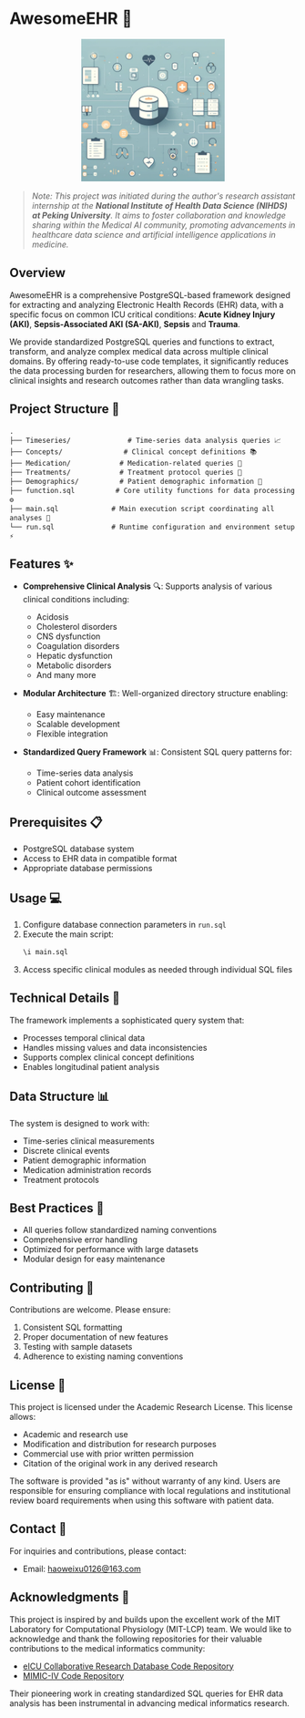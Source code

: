 # AwesomeEHR 🏥

<div align="center">
  <img src="docs/images/project_background.png" alt="AwesomeEHR Project Background" width="50%" height="250px">
</div>

> *Note: This project was initiated during the author's research assistant internship at the **National Institute of Health Data Science (NIHDS) at Peking University**. It aims to foster collaboration and knowledge sharing within the Medical AI community, promoting advancements in healthcare data science and artificial intelligence applications in medicine.* 

## Overview

AwesomeEHR is a comprehensive PostgreSQL-based framework designed for extracting and analyzing Electronic Health Records (EHR) data, with a specific focus on common ICU critical conditions: **Acute Kidney Injury (AKI)**, **Sepsis-Associated AKI (SA-AKI)**, **Sepsis** and **Trauma**.

We provide standardized PostgreSQL queries and functions to extract, transform, and analyze complex medical data across multiple clinical domains. By offering ready-to-use code templates, it significantly reduces the data processing burden for researchers, allowing them to focus more on clinical insights and research outcomes rather than data wrangling tasks.

## Project Structure 📁
```
.
├── Timeseries/              # Time-series data analysis queries 📈
├── Concepts/               # Clinical concept definitions 📚
├── Medication/            # Medication-related queries 💊
├── Treatments/            # Treatment protocol queries 🏥
├── Demographics/          # Patient demographic information 👥
├── function.sql          # Core utility functions for data processing ⚙️
├── main.sql             # Main execution script coordinating all analyses 🚀
└── run.sql              # Runtime configuration and environment setup ⚡
```

## Features ✨
- **Comprehensive Clinical Analysis** 🔍: Supports analysis of various clinical conditions including:
  - Acidosis
  - Cholesterol disorders
  - CNS dysfunction
  - Coagulation disorders
  - Hepatic dysfunction
  - Metabolic disorders
  - And many more

- **Modular Architecture** 🏗️: Well-organized directory structure enabling:
  - Easy maintenance
  - Scalable development
  - Flexible integration

- **Standardized Query Framework** 📊: Consistent SQL query patterns for:
  - Time-series data analysis
  - Patient cohort identification
  - Clinical outcome assessment

## Prerequisites 📋
- PostgreSQL database system
- Access to EHR data in compatible format
- Appropriate database permissions

## Usage 💻
1. Configure database connection parameters in `run.sql`
2. Execute the main script:
   ```sql
   \i main.sql
   ```
3. Access specific clinical modules as needed through individual SQL files

## Technical Details 🔧
The framework implements a sophisticated query system that:
- Processes temporal clinical data
- Handles missing values and data inconsistencies
- Supports complex clinical concept definitions
- Enables longitudinal patient analysis

## Data Structure 📊
The system is designed to work with:
- Time-series clinical measurements
- Discrete clinical events
- Patient demographic information
- Medication administration records
- Treatment protocols

## Best Practices 📝
- All queries follow standardized naming conventions
- Comprehensive error handling
- Optimized for performance with large datasets
- Modular design for easy maintenance

## Contributing 🤝
Contributions are welcome. Please ensure:
1. Consistent SQL formatting
2. Proper documentation of new features
3. Testing with sample datasets
4. Adherence to existing naming conventions

## License 📄
This project is licensed under the Academic Research License. This license allows:
- Academic and research use
- Modification and distribution for research purposes
- Commercial use with prior written permission
- Citation of the original work in any derived research

The software is provided "as is" without warranty of any kind. Users are responsible for ensuring compliance with local regulations and institutional review board requirements when using this software with patient data.

## Contact 📧
For inquiries and contributions, please contact:
- Email: haoweixu0126@163.com

## Acknowledgments 🙏
This project is inspired by and builds upon the excellent work of the MIT Laboratory for Computational Physiology (MIT-LCP) team. We would like to acknowledge and thank the following repositories for their valuable contributions to the medical informatics community:

- [eICU Collaborative Research Database Code Repository](https://github.com/MIT-LCP/eicu-code)
- [MIMIC-IV Code Repository](https://github.com/MIT-LCP/mimic-iv/tree/master)

Their pioneering work in creating standardized SQL queries for EHR data analysis has been instrumental in advancing medical informatics research.
